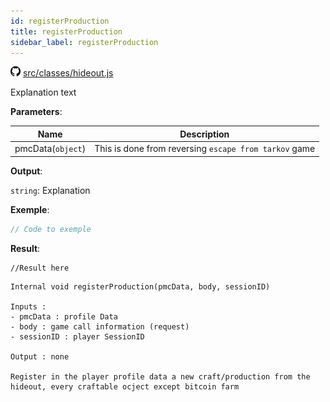 ```yaml
---
id: registerProduction
title: registerProduction
sidebar_label: registerProduction
---
```


![](/img/github.png) [src/classes/hideout.js](https://github.com/TrustedSourceLeaks/LeakedServer/blob/master/src/classes/hideout.js#L3)

Explanation text

**Parameters**:

Name  |   Description 
----------- |   -----------
pmcData(`object`)  |   This is done from reversing `escape from tarkov` game


**Output**:

`string`: Explanation


**Exemple**:
```js
// Code to exemple
```

**Result**:
```
//Result here
```

```
Internal void registerProduction(pmcData, body, sessionID)

Inputs :
- pmcData : profile Data 
- body : game call information (request)
- sessionID : player SessionID

Output : none

Register in the player profile data a new craft/production from the hideout, every craftable ocject except bitcoin farm
```